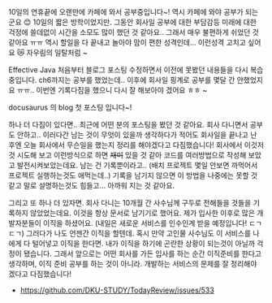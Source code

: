 10일의 연휴끝에 오랜만에 카페에 와서 공부중입니다~! 역시 카페에 와야 공부가 되는군요 😊
10일의 짧은 방학이었지만. 그동안 회사일 공부에 대한 부담감등 미래에 대한 걱정에 쓸데없이 시간을 소모도 많이 했던 것 같아요..
그래서 매우 불편하게 쉬었던 것 같아요 ㅠㅠ 역시 할일을 다 끝내고 놀아야 맘이 편한 성격인데... 이런성격 고치고 싶어요 😿 자우림의 일탈처럼 ~

Effective Java 처음부터 블로그 포스팅 수정하면서 이전에 못봤던 내용들을 다시 복습 중입니다. 
ch6까지는 공부를 했었는데.. 이후에 회사일 핑계로 공부를 몇달 간 안했었지요 ㅠㅠ.. 
이번엔 기록다짐을 했으니 다시 잘 해보아야 겠어요 ㅎㅎ ~

docusaurus 의 blog 첫 포스팅 입니다~!

하나 더 다짐이 있다면.. 최근에 어떤 분의 포스팅을 봤던 것 같아요.
회사 다니면서 공부도 안하고.. 이러다간 남는 것이 무엇이 있을까 생각하다가
적어도 회사일을 끝나고 난 후엔 오늘 회사에서 무슨일을 했는지 정리를 해야겠다고 다짐했습니다! 
회사에서 이것저것 시도해 보고 이런방식으로 하면 ~~재미~~ 있을 것 같아 코드를 여러방법으로 작성해 보았고 발전시켜보았는데요. 
남는 건 기록뿐이라고.. (배치 프로젝트 몇일 안보면 까먹어서 프로젝트 실행하는것도 애먹는데..)
기록을 남기지 않으면 이 방법을 나중에는 못할 것 같고 말로 설명하는것도 힘들고... 아까워 지는 것 같아요.

그리고 또 하나 더 있자면. 회사 다니는 10개월 간 사수님께 구두로 전해들을 것들을 기록하지 않았었는데요. 이것을 항상 
문서로 남기기로 했어요. 제가 입사한 이후로 많은 개발자분들이 이직을 하셨어요. (내일은 새로운 서비스를 인수인계 받을 예정입니다! ㄷㄱㄷㄱ)
그러다가 나도 언젠간 이직을 할텐데. 혹시 만약 고인물 사수님도 이 서비스를 나에게 다 털어넣고 이직을 한다면. 
내가 이직을 하기에 곤란한 상황이 되는것이 아닐까 걱정이 됐습니다. 그래서 앞으로는 어떤 회사를 가든
입사를 하는 순간 이직준비를 한다고 생각하며, 이직 준비 공부를 하는 것이 아니라. 개발하는 서비스의 문제를 잘 정리해야 겠다고 다짐했습니다! 
 
- https://github.com/DKU-STUDY/TodayReview/issues/533
